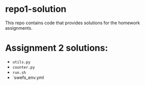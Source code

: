 # repo1-solution
This repo contains code that provides solutions for the homework assignments.

# Assignment 2 solutions:
* `utils.py`
* `counter.py`
* `run.sh`
* `swefs_env.yml
